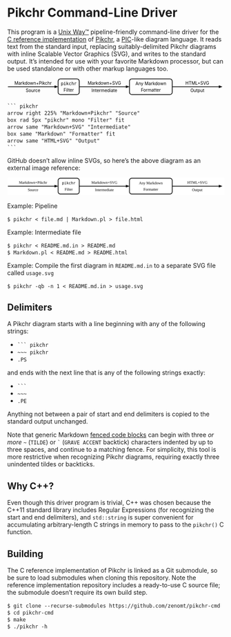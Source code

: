 Pikchr Command-Line Driver
==========================
This program is a [Unix Way™][Unix] pipeline-friendly command-line driver for
the [C reference implementation][DRH] of [Pikchr][], a [PIC][]-like diagram
language. It reads text from the standard input, replacing suitably-delimited
Pikchr diagrams with inline Scalable Vector Graphics (SVG), and writes to the
standard output. It’s intended for use with your favorite Markdown processor,
but can be used standalone or with other markup languages too.

<div style="max-width:700px"><svg xmlns='http://www.w3.org/2000/svg' viewBox="0 0 700.848 54.72">
<polygon points="164.16,27.36 152.64,31.68 152.64,23.04" style="fill:rgb(0,0,0)"/>
<path d="M2.16,27.36L158.4,27.36"  style="fill:none;stroke-width:2.16;stroke:rgb(0,0,0);" />
<text x="83.16" y="15.66" text-anchor="middle" fill="rgb(0,0,0)" dominant-baseline="central">Markdown+Pikchr</text>
<text x="83.16" y="39.06" text-anchor="middle" fill="rgb(0,0,0)" dominant-baseline="central">Source</text>
<path d="M171.66,52.56L224.858,52.56A7.5 7.5 0 0 0 232.358 45.06L232.358,9.66A7.5 7.5 0 0 0 224.858 2.16L171.66,2.16A7.5 7.5 0 0 0 164.16 9.66L164.16,45.06A7.5 7.5 0 0 0 171.66 52.56Z"  style="fill:none;stroke-width:2.16;stroke:rgb(0,0,0);" />
<text x="198.259" y="17.28" text-anchor="middle" font-family="monospace" fill="rgb(0,0,0)" dominant-baseline="central">pikchr</text>
<text x="198.259" y="37.44" text-anchor="middle" fill="rgb(0,0,0)" dominant-baseline="central">Filter</text>
<polygon points="394.358,27.36 382.838,31.68 382.838,23.04" style="fill:rgb(0,0,0)"/>
<path d="M232.358,27.36L388.598,27.36"  style="fill:none;stroke-width:2.16;stroke:rgb(0,0,0);" />
<text x="313.358" y="15.66" text-anchor="middle" fill="rgb(0,0,0)" dominant-baseline="central">Markdown+SVG</text>
<text x="313.358" y="39.06" text-anchor="middle" fill="rgb(0,0,0)" dominant-baseline="central">Intermediate</text>
<path d="M401.858,52.56L524.868,52.56A7.5 7.5 0 0 0 532.368 45.06L532.368,9.66A7.5 7.5 0 0 0 524.868 2.16L401.858,2.16A7.5 7.5 0 0 0 394.358 9.66L394.358,45.06A7.5 7.5 0 0 0 401.858 52.56Z"  style="fill:none;stroke-width:2.16;stroke:rgb(0,0,0);" />
<text x="463.363" y="17.28" text-anchor="middle" fill="rgb(0,0,0)" dominant-baseline="central">Any Markdown</text>
<text x="463.363" y="37.44" text-anchor="middle" fill="rgb(0,0,0)" dominant-baseline="central">Formatter</text>
<polygon points="694.368,27.36 682.848,31.68 682.848,23.04" style="fill:rgb(0,0,0)"/>
<path d="M532.368,27.36L688.608,27.36"  style="fill:none;stroke-width:2.16;stroke:rgb(0,0,0);" />
<text x="613.368" y="15.66" text-anchor="middle" fill="rgb(0,0,0)" dominant-baseline="central">HTML+SVG</text>
<text x="613.368" y="39.06" text-anchor="middle" fill="rgb(0,0,0)" dominant-baseline="central">Output</text>
</svg>
</div>


    ``` pikchr
    arrow right 225% "Markdown+Pikchr" "Source"
    box rad 5px "pikchr" mono "Filter" fit
    arrow same "Markdown+SVG" "Intermediate"
    box same "Markdown" "Formatter" fit
    arrow same "HTML+SVG" "Output"
    ```

GitHub doesn’t allow inline SVGs, so here’s the above diagram as an external
image reference:

<img width="700px" src="usage.svg"/>

Example: Pipeline

    $ pikchr < file.md | Markdown.pl > file.html

Example: Intermediate file

    $ pikchr < README.md.in > README.md
    $ Markdown.pl < README.md > README.html

Example: Compile the first diagram in `README.md.in` to a separate SVG file
called `usage.svg`

    $ pikchr -qb -n 1 < README.md.in > usage.svg

Delimiters
----------
A Pikchr diagram starts with a line beginning with any of the following strings:

* <code>``` pikchr</code>
* `~~~ pikchr`
* `.PS`

and ends with the next line that is any of the following strings exactly:

* <code>```</code>
* `~~~`
* `.PE`

Anything not between a pair of start and end delimiters is copied to the
standard output unchanged.

Note that generic Markdown [fenced code blocks][fenced] can begin with three
_or more_ `~` (`TILDE`) or <code>&#96;</code> (`GRAVE ACCENT` backtick)
characters indented by up to three spaces, and continue to a matching fence.
For simplicity, this tool is more restrictive when recognizing Pikchr diagrams,
requiring exactly three unindented tildes or backticks.

Why C++?
--------
Even though this driver program is trivial, C++ was chosen because the C++11
standard library includes Regular Expressions (for recognizing the start and
end delimiters), and `std::string` is super convenient for accumulating
arbitrary-length C strings in memory to pass to the `pikchr()` C function.

Building
--------
The C reference implementation of Pikchr is linked as a Git submodule, so be
sure to load submodules when cloning this repository. Note the reference
implementation repository includes a ready-to-use C source file; the
submodule doesn’t require its own build step.

    $ git clone --recurse-submodules https://github.com/zenomt/pikchr-cmd
    $ cd pikchr-cmd
    $ make
    $ ./pikchr -h


  [DRH]: https://github.com/drhsqlite/pikchr
  [Pikchr]: https://pikchr.org/
  [PIC]: https://en.wikipedia.org/wiki/PIC_(markup_language)
  [fenced]: https://spec.commonmark.org/0.30/#fenced-code-blocks
  [Unix]: https://en.wikipedia.org/wiki/Unix_philosophy
